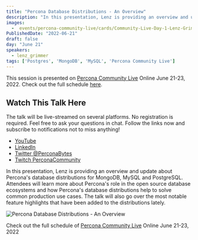 ```yaml
---
title: "Percona Database Distributions - An Overview"
description: "In this presentation, Lenz is providing an overview and update about Percona's database distributions for MongoDB, MySQL and PostgreSQL."
images:
  -  events/percona-community-live/cards/Community-Live-Day-1-Lenz-Grimmer.jpg
PublishedDate: "2022-06-21"
draft: false
day: "June 21"
speakers:
  - lenz_grimmer
tags: ['Postgres', 'MongoDB', 'MySQL', 'Percona Community Live']
---
```



This session is presented on [Percona Community Live](/events/percona-community-live-2022/) Online June 21-23, 2022. Check out the full schedule [here](/events/percona-community-live-2022/).

## Watch This Talk Here

The talk will be live-streamed on several platforms. No registration is required. Feel free to ask your questions in chat. Follow the links now and subscribe to notifications not to miss anything!

* [YouTube](https://www.youtube.com/watch?v=JBZSWDNmO9M)
* [LinkedIn](https://www.linkedin.com/feed/update/urn:li:ugcPost:6940253974163832832/)
* [Twitter @PerconaBytes](https://twitter.com/PerconaBytes)
* [Twitch PerconaCommunity](https://www.twitch.tv/perconacommunity)

In this presentation, Lenz is providing an overview and update about Percona's database distributions for MongoDB, MySQL and PostgreSQL. Attendees will learn more about Percona's role in the open source database ecosystems and how Percona's database distributions help to solve common production use cases. The talk will also go over the most notable feature highlights that have been added to the distributions lately.

![Percona Database Distributions - An Overview](events/percona-community-live/cards/Community-Live-Day-1-Lenz-Grimmer.jpg)

Check out the full schedule of [Percona Community Live](/events/percona-community-live-2022/) Online June 21-23, 2022